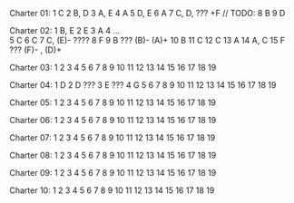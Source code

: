 Charter 01:
 1 C
 2 B, D
 3 A, E
 4 A
 5 D, E
 6 A
 7 C, D,  ??? +F   // TODO:
 8 B
 9 D

Charter 02:
 1 B, E
 2 E
 3 A
 4 ...                      
 5 C
 6 C
 7 C, (E)-   ???? 
 8 F
 9 B         ??? (B)- (A)+
10 B
11 C
12 C
13 A
14 A, C
15 F          ??? (F)- , (D)+


Charter 03:
 1 
 2 
 3 
 4 
 5 
 6 
 7 
 8 
 9 
10 
11 
12 
13 
14 
15 
16 
17 
18 
19 

Charter 04:
 1 D
 2 D ???
 3 E ???
 4 G
 5 
 6 
 7 
 8 
 9 
10 
11 
12 
13 
14 
15 
16 
17 
18 
19 

Charter 05:
 1 
 2 
 3 
 4 
 5 
 6 
 7 
 8 
 9 
10 
11 
12 
13 
14 
15 
16 
17 
18 
19 

Charter 06:
 1 
 2 
 3 
 4 
 5 
 6 
 7 
 8 
 9 
10 
11 
12 
13 
14 
15 
16 
17 
18 
19 

Charter 07:
 1 
 2 
 3 
 4 
 5 
 6 
 7 
 8 
 9 
10 
11 
12 
13 
14 
15 
16 
17 
18 
19 

Charter 08:
 1 
 2 
 3 
 4 
 5 
 6 
 7 
 8 
 9 
10 
11 
12 
13 
14 
15 
16 
17 
18 
19 

Charter 09:
 1 
 2 
 3 
 4 
 5 
 6 
 7 
 8 
 9 
10 
11 
12 
13 
14 
15 
16 
17 
18 
19 

Charter 10:
 1 
 2 
 3 
 4 
 5 
 6 
 7 
 8 
 9 
10 
11 
12 
13 
14 
15 
16 
17 
18 
19 
 